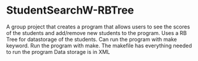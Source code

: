 # StudentSearchW-RBTree
A group project that creates a program that allows users to see the scores of the students and add/remove new students to the program. Uses a RB Tree for datastorage of the students.  Can run the program with make keyword.
Run the program with make. The makefile has everything needed to run the program
Data storage is in XML
